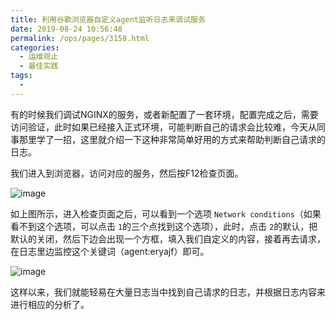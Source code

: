 ```yaml
---
title: 利用谷歌浏览器自定义agent监听日志来调试服务
date: 2019-08-24 10:56:48
permalink: /ops/pages/3158.html
categories:
  - 运维观止
  - 最佳实践
tags:
  - 
---
```


有的时候我们调试NGINX的服务，或者新配置了一套环境，配置完成之后，需要访问验证，此时如果已经接入正式环境，可能判断自己的请求会比较难，今天从同事那里学了一招，这里就介绍一下这种非常简单好用的方式来帮助判断自己请求的日志。

我们进入到浏览器，访问对应的服务，然后按F12检查页面。

![image](http://t.eryajf.net/imgs/2021/09/164aff11a39cb3ce.jpg)

如上图所示，进入检查页面之后，可以看到一个选项 `Network conditions`（如果看不到这个选项，可以点击 `1`的三个点找到这个选项），此时，点击 `2`的默认，把默认的关闭，然后下边会出现一个方框，填入我们自定义的内容，接着再去请求，在日志里边监控这个关键词（agent:eryajf）即可。

![image](http://t.eryajf.net/imgs/2021/09/785a24cf1b269356.jpg)

这样以来，我们就能轻易在大量日志当中找到自己请求的日志，并根据日志内容来进行相应的分析了。
